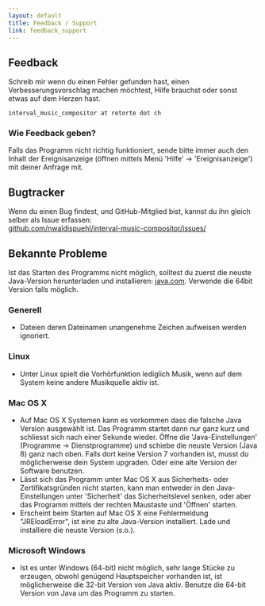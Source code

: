 ```yaml
---
layout: default
title: Feedback / Support
link: feedback_support
---
```



## Feedback

Schreib mir wenn du einen Fehler gefunden hast, einen Verbesserungsvorschlag machen möchtest, Hilfe brauchst oder sonst etwas auf dem Herzen hast.

    interval_music_compositor at retorte dot ch

### Wie Feedback geben?

Falls das Programm nicht richtig funktioniert, sende bitte immer auch den Inhalt der Ereignisanzeige (öffnen mittels Menü 'Hilfe' -> 'Ereignisanzeige') mit deiner Anfrage mit.
 
## Bugtracker
Wenn du einen Bug findest, und GitHub-Mitglied bist, kannst du ihn gleich selber als Issue erfassen: <br/>
[github.com/nwaldispuehl/interval-music-compositor/issues/](https://github.com/nwaldispuehl/interval-music-compositor/issues)

## Bekannte Probleme

Ist das Starten des Programms nicht möglich, solltest du zuerst die neuste Java-Version herunterladen und installieren: [java.com](http://www.java.com). Verwende die 64bit Version falls möglich.

### Generell

* Dateien deren Dateinamen unangenehme Zeichen aufweisen werden ignoriert.

### Linux

* Unter Linux spielt die Vorhörfunktion lediglich Musik, wenn auf dem System keine andere Musikquelle aktiv ist.

### Mac OS X

* Auf Mac OS X Systemen kann es vorkommen dass die falsche Java Version ausgewählt ist. Das Programm startet dann nur ganz kurz und schliesst sich nach einer Sekunde wieder. Öffne die 'Java-Einstellungen' (Programme -> Dienstprogramme) und schiebe die neuste Version (Java 8) ganz nach oben. Falls dort keine Version 7 vorhanden ist, musst du möglicherweise dein System upgraden. Oder eine alte Version der Software benutzen.
* Lässt sich das Programm unter Mac OS X aus Sicherheits- oder Zertifikatsgründen nicht starten, kann man entweder in den Java-Einstellungen unter 'Sicherheit' das Sicherheitslevel senken, oder aber das Programm mittels der rechten Maustaste und 'Öffnen' starten.
* Erscheint beim Starten auf Mac OS X eine Fehlermeldung "JREloadError", ist eine zu alte Java-Version installiert. Lade und installiere die neuste Version (s.o.).

### Microsoft Windows

* Ist es unter Windows (64-bit) nicht möglich, sehr lange Stücke zu erzeugen, obwohl genügend Hauptspeicher vorhanden ist, ist möglicherweise die 32-bit Version von Java aktiv. Benutze die 64-bit Version von Java um das Programm zu starten.
